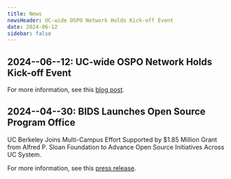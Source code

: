 ```yaml
---
title: News
newsHeader: UC-wide OSPO Network Holds Kick-off Event
date: 2024-06-12
sidebar: false
---
```


## 2024--06--12: UC-wide OSPO Network Holds Kick-off Event

For more information, see this [blog post](/posts/charting-a-course/).

## 2024--04--30: BIDS Launches Open Source Program Office

UC Berkeley Joins Multi-Campus Effort Supported by $1.85 Million Grant from
Alfred P. Sloan Foundation to Advance Open Source Initiatives Across UC System.

For more information, see this [press release](https://cdss.berkeley.edu/news/uc-berkeley-joins-effort-advance-open-source-initiatives-across-uc-system).

